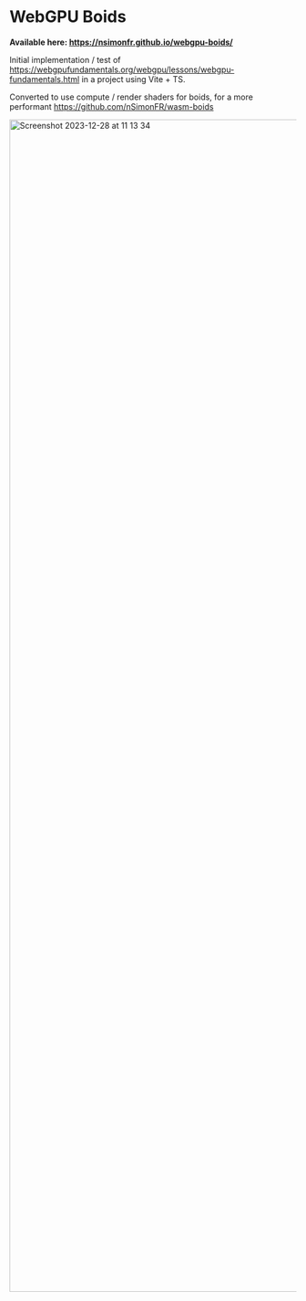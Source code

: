 # WebGPU Boids

**Available here: https://nsimonfr.github.io/webgpu-boids/**

Initial implementation / test of https://webgpufundamentals.org/webgpu/lessons/webgpu-fundamentals.html in a project using Vite + TS.

Converted to use compute / render shaders for boids, for a more performant https://github.com/nSimonFR/wasm-boids

<img width="2053" alt="Screenshot 2023-12-28 at 11 13 34" src="https://github.com/nSimonFR/webgpu/assets/13413730/dc6b250e-f206-43b3-b62f-bcdcd01ac291">
